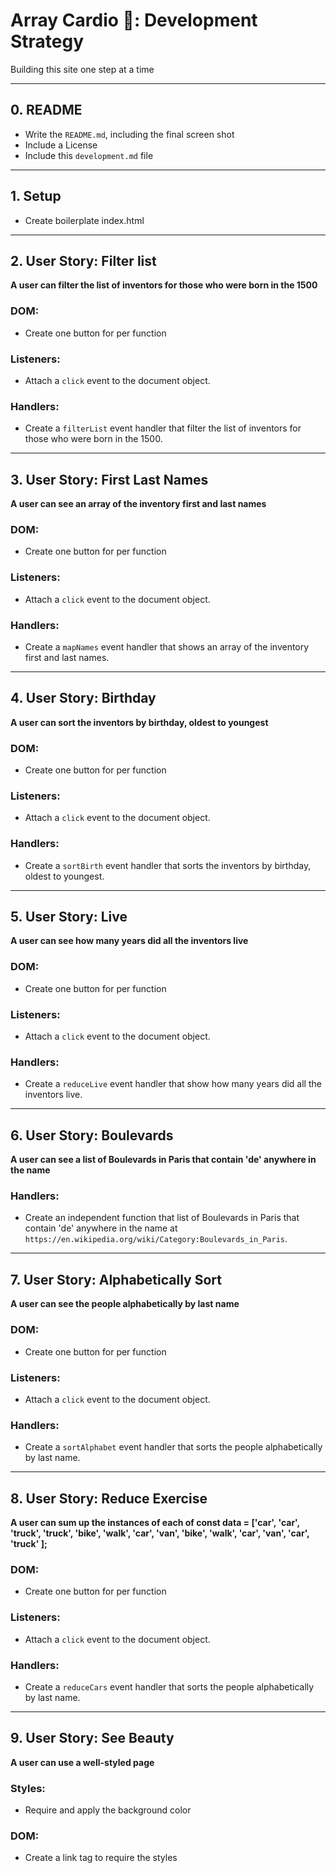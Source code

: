 # Array Cardio 💪: Development Strategy

Building this site one step at a time

---

## 0. README

* Write the `README.md`, including the final screen shot
* Include a License
* Include this `development.md` file

---

## 1. Setup

* Create boilerplate index.html

---

## 2. User Story: Filter list 

__A user can filter the list of inventors for those who were born in the 1500__

### DOM:

* Create one button for per function

### Listeners:

* Attach a `click` event to the document object.

### Handlers:

* Create a `filterList` event handler that filter the list of inventors for those who were born in the 1500.

---

## 3. User Story: First Last Names 

__A user can see an array of the inventory first and last names__

### DOM:

* Create one button for per function

### Listeners:

* Attach a `click` event to the document object.

### Handlers:

* Create a `mapNames` event handler that shows an array of the inventory first and last names.

---

## 4. User Story: Birthday 

__A user can sort the inventors by birthday, oldest to youngest__

### DOM:

* Create one button for per function

### Listeners:

* Attach a `click` event to the document object.

### Handlers:

* Create a `sortBirth` event handler that sorts the inventors by birthday, oldest to youngest.

---

## 5. User Story: Live 

__A user can see how many years did all the inventors live__

### DOM:

* Create one button for per function

### Listeners:

* Attach a `click` event to the document object.

### Handlers:

* Create a `reduceLive` event handler that show how many years did all the inventors live.

---

## 6. User Story: Boulevards 

__A user can see a list of Boulevards in Paris that contain 'de' anywhere in the name__


### Handlers:

* Create an independent function that list of Boulevards in Paris that contain 'de' anywhere in the name at `https://en.wikipedia.org/wiki/Category:Boulevards_in_Paris`.

---

## 7. User Story: Alphabetically Sort

__A user can see the people alphabetically by last name__

### DOM:

* Create one button for per function

### Listeners:

* Attach a `click` event to the document object.

### Handlers:

* Create a `sortAlphabet` event handler that sorts the people alphabetically by last name.

---

## 8. User Story: Reduce Exercise

__A user can sum up the instances of each of const data = ['car', 'car', 'truck', 'truck', 'bike', 'walk', 'car', 'van', 'bike', 'walk', 'car', 'van', 'car', 'truck' ];__

### DOM:

* Create one button for per function

### Listeners:

* Attach a `click` event to the document object.

### Handlers:

* Create a `reduceCars` event handler that sorts the people alphabetically by last name.

---

## 9. User Story: See Beauty

__A user can use a well-styled page__


### Styles:

* Require and apply the background color

### DOM:

* Create a link tag to require the styles
